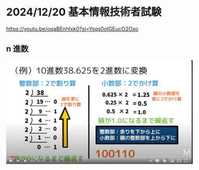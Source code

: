 # 2024/12/20 基本情報技術者試験

https://youtu.be/oqaBEnhIxk0?si=Ysqs0oIGEucO2Oxo

## n 進数

![alt text](Assets/image.png)
